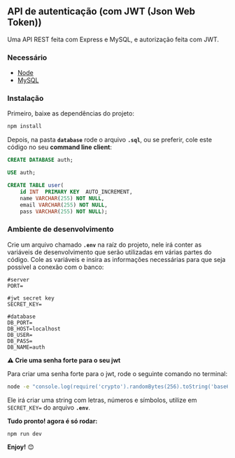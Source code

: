 ## API de autenticação (com JWT (Json Web Token))
Uma API REST feita com Express e MySQL, e autorização feita com JWT.

### Necessário
 - [Node](https://nodejs.org/en/download/)
 - [MySQL](https://www.mysql.com/downloads/)
### Instalação
Primeiro, baixe as dependências do projeto:
```bash
npm install
```
Depois, na pasta <b>`database`</b> rode o arquivo <b>`.sql`</b>, ou se preferir, cole este código no seu <b>command line client</b>:
```sql
CREATE DATABASE auth;

USE auth;

CREATE TABLE user(
	id INT  PRIMARY KEY  AUTO_INCREMENT,
	name VARCHAR(255) NOT NULL,
	email VARCHAR(255) NOT NULL,
	pass VARCHAR(255) NOT NULL);
```
### Ambiente de desenvolvimento
Crie um arquivo chamado <b>`.env`</b> na raíz do projeto, nele irá conter as variáveis de desenvolvimento que serão utilizadas em várias partes do código. Cole as variáveis e insira as informações necessárias para que seja possível a conexão com o banco:
```
#server
PORT=

#jwt secret key
SECRET_KEY=

#database
DB_PORT=
DB_HOST=localhost
DB_USER=
DB_PASS=
DB_NAME=auth
```

<b>⚠️ Crie uma senha forte para o seu jwt</b>

Para criar uma senha forte para o jwt, rode o seguinte comando no terminal:
```bash
node -e "console.log(require('crypto').randomBytes(256).toString('base64'));"
```
Ele irá criar uma string com letras, números e símbolos, utilize em `SECRET_KEY=` do arquivo <b>`.env`</b>.

<b>Tudo pronto! agora é só rodar:</b>
```bash
npm run dev
```
<b>Enjoy!</b> 😊

